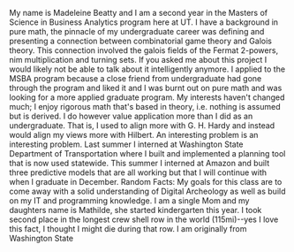 My name is Madeleine Beatty and I am a second year in the Masters of Science in Business Analytics program here at UT. I have a background in pure math, the pinnacle of my undergraduate career was defining and presenting a connection between combinatorial game theory and Galois theory. This connection involved the galois fields of the Fermat 2-powers, nim multiplication and turning sets. If you asked me about this project I would likely not be able to talk about it intelligently anymore.
  I applied to the MSBA program because a close friend from undergraduate had gone through the program and liked it and I was burnt out on pure math and was looking for a more applied graduate program. My interests haven't changed much; I enjoy rigorous math that's based in theory, i.e. nothing is assumed but is derived. I do however value application more than I did as an undergraduate. That is, I used to align more with G. H. Hardy and instead would align my views more with Hilbert. An interesting problem is an interesting problem. 
  Last summer I interned at Washington State Department of Transportation where I built and implemented a planning tool that is now used statewide. This summer I interned at Amazon and built three predictive models that are all working but that I will continue with when I graduate in December. 
  Random Facts:
  My goals for this class are to come away with a solid understanding of Digital Archeology as well as build on my IT and programming knowledge. 
  I am a single Mom and my daughters name is Mathilde, she started kindergarten this year. 
  I took second place in the longest crew shell row in the world (115mi)--yes I love this fact, I thought I might die during that row.
  I am originally from Washington State
  
